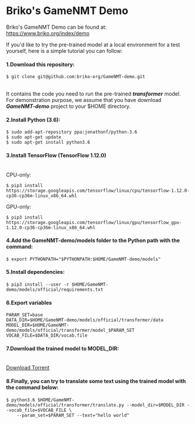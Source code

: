 # Briko's GameNMT Demo
Briko's GameNMT Demo can be found at: https://www.briko.org/index/demo

If you'd like to try the pre-trained model at a local environment for a test yourself, here is a simple tutorial you can follow:

#### 1.Download this repository:
```
$ git clone git@github.com:briko-org/GameNMT-demo.git
```
\
It contains the code you need to run the pre-trained ***transformer*** model.
\
For demonstration purpose, we assume that you have download ***GameNMT-demo*** project to your $HOME directory.

#### 2.Install Python (3.6):
```
$ sudo add-apt-repository ppa:jonathonf/python-3.6
$ sudo apt-get update
$ sudo apt-get install python3.6
```
#### 3.Install TensorFlow (TensorFlow 1.12.0)
\
CPU-only:
```
$ pip3 install https://storage.googleapis.com/tensorflow/linux/cpu/tensorflow-1.12.0-cp36-cp36m-linux_x86_64.whl
```
GPU-only:
```
$ pip3 install https://storage.googleapis.com/tensorflow/linux/gpu/tensorflow_gpu-1.12.0-cp36-cp36m-linux_x86_64.whl
```
#### 4.Add the GameNMT-demo/models folder to the Python path with the command:
```
$ export PYTHONPATH="$PYTHONPATH:$HOME/GameNMT-demo/models"
```
#### 5.Install dependencies:
```
$ pip3 install --user -r $HOME/GameNMT-demo/models/official/requirements.txt
```

#### 6.Export variables
```
PARAM_SET=base
DATA_DIR=$HOME/GameNMT-demo/models/official/transformer/data
MODEL_DIR=$HOME/GameNMT-demo/models/official/transformer/model_$PARAM_SET
VOCAB_FILE=$DATA_DIR/vocab.file
```
#### 7.Download the trained model to MODEL_DIR:
\
[Download Torrent](models/official/transformer/model_base/Download.torrent)

#### 8.Finally, you can try to translate some text using the trained model with the command below:
```
$ python3.6 $HOME/GameNMT-demo/models/official/transformer/translate.py --model_dir=$MODEL_DIR --vocab_file=$VOCAB_FILE \
    --param_set=$PARAM_SET --text="hello world"
```
